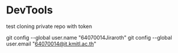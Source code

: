 # DevTools
test cloning private repo with token

git config --global user.name "64070014Jiraroth"
git config --global user.email "64070014@it.kmitl.ac.th"
